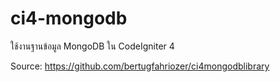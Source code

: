 # ci4-mongodb
ใช้งานฐานข้อมูล MongoDB ใน CodeIgniter 4

Source: https://github.com/bertugfahriozer/ci4mongodblibrary
